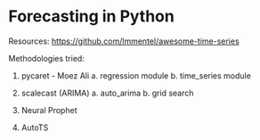 # Forecasting in Python

Resources: https://github.com/lmmentel/awesome-time-series

Methodologies tried:
1. pycaret - Moez Ali
  a. regression module
  b. time_series module

2. scalecast (ARIMA)
  a. auto_arima
  b. grid search

4. Neural Prophet

5. AutoTS

